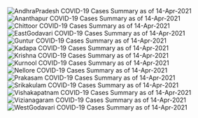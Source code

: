 
<img src="https://deepuhub.github.io/COVID-19/GraphsGenerated/14-Apr-2021/AndhraPradesh_14-Apr-2021.jpg" alt="AndhraPradesh COVID-19 Cases Summary as of 14-Apr-2021">
 <br>										  
<img src="https://deepuhub.github.io/COVID-19/GraphsGenerated/14-Apr-2021/Ananthapur_14-Apr-2021.jpg" alt="Ananthapur COVID-19 Cases Summary as of 14-Apr-2021">
 <br>										  
<img src="https://deepuhub.github.io/COVID-19/GraphsGenerated/14-Apr-2021/Chittoor_14-Apr-2021.jpg" alt="Chittoor COVID-19 Cases Summary as of 14-Apr-2021">
 <br>										  
<img src="https://deepuhub.github.io/COVID-19/GraphsGenerated/14-Apr-2021/EastGodavari_14-Apr-2021.jpg" alt="EastGodavari COVID-19 Cases Summary as of 14-Apr-2021">
 <br>										  
<img src="https://deepuhub.github.io/COVID-19/GraphsGenerated/14-Apr-2021/Guntur_14-Apr-2021.jpg" alt="Guntur COVID-19 Cases Summary as of 14-Apr-2021">
 <br>										  
<img src="https://deepuhub.github.io/COVID-19/GraphsGenerated/14-Apr-2021/Kadapa_14-Apr-2021.jpg" alt="Kadapa COVID-19 Cases Summary as of 14-Apr-2021">
 <br>										  
<img src="https://deepuhub.github.io/COVID-19/GraphsGenerated/14-Apr-2021/Krishna_14-Apr-2021.jpg" alt="Krishna COVID-19 Cases Summary as of 14-Apr-2021">
 <br>										  
<img src="https://deepuhub.github.io/COVID-19/GraphsGenerated/14-Apr-2021/Kurnool_14-Apr-2021.jpg" alt="Kurnool COVID-19 Cases Summary as of 14-Apr-2021">
 <br>										  
<img src="https://deepuhub.github.io/COVID-19/GraphsGenerated/14-Apr-2021/Nellore_14-Apr-2021.jpg" alt="Nellore COVID-19 Cases Summary as of 14-Apr-2021">
 <br>										  
<img src="https://deepuhub.github.io/COVID-19/GraphsGenerated/14-Apr-2021/Prakasam_14-Apr-2021.jpg" alt="Prakasam COVID-19 Cases Summary as of 14-Apr-2021">
 <br>										  
<img src="https://deepuhub.github.io/COVID-19/GraphsGenerated/14-Apr-2021/Srikakulam_14-Apr-2021.jpg" alt="Srikakulam COVID-19 Cases Summary as of 14-Apr-2021">
 <br>										  
<img src="https://deepuhub.github.io/COVID-19/GraphsGenerated/14-Apr-2021/Vishakapatnam_14-Apr-2021.jpg" alt="Vishakapatnam COVID-19 Cases Summary as of 14-Apr-2021">
 <br>										  
<img src="https://deepuhub.github.io/COVID-19/GraphsGenerated/14-Apr-2021/Vizianagaram_14-Apr-2021.jpg" alt="Vizianagaram COVID-19 Cases Summary as of 14-Apr-2021">
 <br>										  
<img src="https://deepuhub.github.io/COVID-19/GraphsGenerated/14-Apr-2021/WestGodavari_14-Apr-2021.jpg" alt="WestGodavari COVID-19 Cases Summary as of 14-Apr-2021">
 <br> 